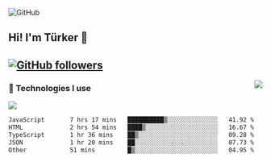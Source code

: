 ![GitHub](https://github.com/turkwr/turkwr/assets/63150613/e5462c44-ccab-48a0-8a33-9f1ea91ff35d)
<!-- ## Hi! I'm Türker 🖐️ -->
##  Hi! I'm Türker 👋
## [![GitHub followers](https://img.shields.io/github/followers/turkwr?color=333&label=Follow&logo=github&logoColor=fff&style=flat-square)](https://github.com/turkwr?tab=followers)
<a href="https://discord.com/users/162740870607536128">
 <img src="https://lanyard.cnrad.dev/api/162740870607536128?hideTimestamp=true&idleMessage=Just%20chillin'%20at%20the%20moment&bg=161a23&animated=true" align="right" />
</a>

### 🧠 Technologies I use
![](https://skillicons.dev/icons?i=js,ts,py,php,html,css,tailwind,bootstrap,nodejs,express,react,nextjs&theme=dark&perline=4)

<!--START_SECTION:waka-->

```txt
JavaScript       7 hrs 17 mins   ██████████▒░░░░░░░░░░░░░░   41.92 %
HTML             2 hrs 54 mins   ████▒░░░░░░░░░░░░░░░░░░░░   16.67 %
TypeScript       1 hr 36 mins    ██▒░░░░░░░░░░░░░░░░░░░░░░   09.28 %
JSON             1 hr 20 mins    ██░░░░░░░░░░░░░░░░░░░░░░░   07.73 %
Other            51 mins         █▒░░░░░░░░░░░░░░░░░░░░░░░   04.95 %
```

<!--END_SECTION:waka-->
